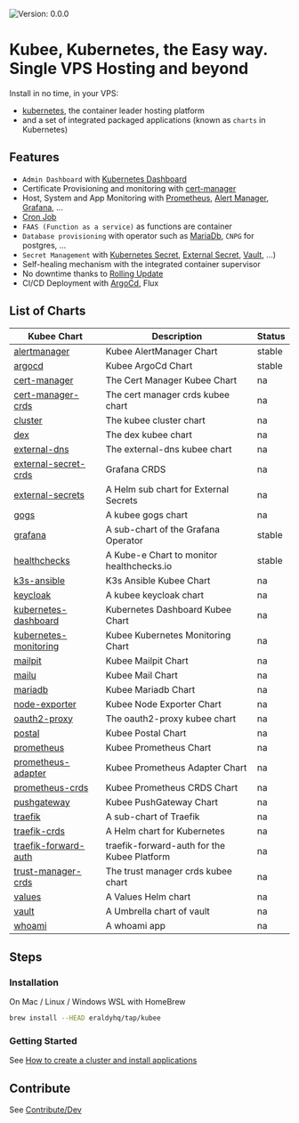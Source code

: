 
[//]: # (README.md generated by gotmpl. DO NOT EDIT.)

![Version: 0.0.0](https://img.shields.io/badge/Version-0.0.0-informational?style=flat-square)

# Kubee, Kubernetes, the Easy way. Single VPS Hosting and beyond

Install in no time, in your VPS:
* [kubernetes](https://github.com/kubernetes/kubernetes), the container leader hosting platform
* and a set of integrated packaged applications (known as `charts` in Kubernetes)

## Features

* `Admin Dashboard` with [Kubernetes Dashboard](./charts/kubernetes-dashboard)
* Certificate Provisioning and monitoring with [cert-manager](./charts/cert-manager/README.md)
* Host, System and App Monitoring with [Prometheus](charts/prometheus), [Alert Manager](charts/alertmanager), [Grafana](charts/grafana/README.md), ...
* [Cron Job](https://kubernetes.io/docs/tasks/job/automated-tasks-with-cron-jobs/)
* `FAAS (Function as a service)` as functions are container
* `Database provisioning` with operator such as [MariaDb](charts/mariadb/README.md), `CNPG` for postgres, ...
* `Secret Management` with [Kubernetes Secret](https://kubernetes.io/docs/tasks/configmap-secret/), [External Secret](charts/external-secrets/README.md), [Vault](charts/vault/README.md), ...)
* Self-healing mechanism with the integrated container supervisor
* No downtime thanks to [Rolling Update](https://kubernetes.io/docs/tutorials/kubernetes-basics/update/update-intro/)
* CI/CD Deployment with [ArgoCd](charts/argocd/README.md), Flux

## List of Charts

| Kubee Chart | Description | Status |
|------------------|-------------|--------|
| [alertmanager](charts/alertmanager/README.md) | Kubee AlertManager Chart | stable |
| [argocd](charts/argocd/README.md) | Kubee ArgoCd Chart | stable |
| [cert-manager](charts/cert-manager/README.md) | The Cert Manager Kubee Chart | na |
| [cert-manager-crds](charts/cert-manager-crds/README.md) | The cert manager crds kubee chart | na |
| [cluster](charts/cluster/README.md) | The kubee cluster chart | na |
| [dex](charts/dex/README.md) | The dex kubee chart | na |
| [external-dns](charts/external-dns/README.md) | The external-dns kubee chart | na |
| [external-secret-crds](charts/external-secret-crds/README.md) | Grafana CRDS | na |
| [external-secrets](charts/external-secrets/README.md) | A Helm sub chart for External Secrets | na |
| [gogs](charts/gogs/README.md) | A kubee gogs chart | na |
| [grafana](charts/grafana/README.md) | A sub-chart of the Grafana Operator | stable |
| [healthchecks](charts/healthchecks/README.md) | A Kube-e Chart to monitor healthchecks.io | stable |
| [k3s-ansible](charts/k3s-ansible/README.md) | K3s Ansible Kubee Chart | na |
| [keycloak](charts/keycloak/README.md) | A kubee keycloak chart | na |
| [kubernetes-dashboard](charts/kubernetes-dashboard/README.md) | Kubernetes Dashboard Kubee Chart | na |
| [kubernetes-monitoring](charts/kubernetes-monitoring/README.md) | Kubee Kubernetes Monitoring Chart | na |
| [mailpit](charts/mailpit/README.md) | Kubee Mailpit Chart | na |
| [mailu](charts/mailu/README.md) | Kubee Mail Chart | na |
| [mariadb](charts/mariadb/README.md) | Kubee Mariadb Chart | na |
| [node-exporter](charts/node-exporter/README.md) | Kubee Node Exporter Chart | na |
| [oauth2-proxy](charts/oauth2-proxy/README.md) | The oauth2-proxy kubee chart | na |
| [postal](charts/postal/README.md) | Kubee Postal Chart | na |
| [prometheus](charts/prometheus/README.md) | Kubee Prometheus Chart | na |
| [prometheus-adapter](charts/prometheus-adapter/README.md) | Kubee Prometheus Adapter Chart | na |
| [prometheus-crds](charts/prometheus-crds/README.md) | Kubee Prometheus CRDS Chart | na |
| [pushgateway](charts/pushgateway/README.md) | Kubee PushGateway Chart | na |
| [traefik](charts/traefik/README.md) | A sub-chart of Traefik | na |
| [traefik-crds](charts/traefik-crds/README.md) | A Helm chart for Kubernetes | na |
| [traefik-forward-auth](charts/traefik-forward-auth/README.md) | traefik-forward-auth for the Kubee Platform | na |
| [trust-manager-crds](charts/trust-manager-crds/README.md) | The trust manager crds kubee chart | na |
| [values](charts/values/README.md) | A Values Helm chart | na |
| [vault](charts/vault/README.md) | A Umbrella chart of vault | na |
| [whoami](charts/whoami/README.md) | A whoami app | na |

## Steps

### Installation

On Mac / Linux / Windows WSL with HomeBrew

```bash
brew install --HEAD eraldyhq/tap/kubee
```

### Getting Started

See [How to create a cluster and install applications](docs/site/cluster-creation.md)

## Contribute

See [Contribute/Dev](contrib/contribute.md)
